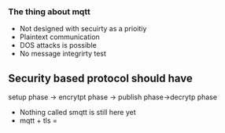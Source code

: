 ### The thing about mqtt
- Not designed with secuirty as a prioitiy
- Plaintext communication
- DOS attacks is possible
- No message integrirty test
## Security based protocol should have


setup phase -> encrytpt phase -> publish phase->decrytp phase


- Nothing called smqtt is still here yet
- mqtt + tls = 